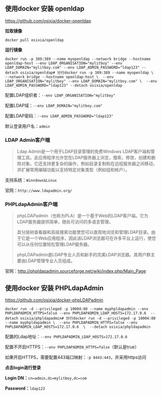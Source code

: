 ## 使用docker 安装 openldap

https://github.com/osixia/docker-openldap

**拉取镜像**

```
docker pull osixia/openldap
```

**运行镜像**

```
docker run -p 389:389 --name myopenldap --network bridge --hostname openldap-host --env LDAP_ORGANISATION="mylitboy" --env LDAP_DOMAIN="mylitboy.com" --env LDAP_ADMIN_PASSWORD="ldap123" --detach osixia/openldap# 分行docker run -p 389:389 --name myopenldap \  --network bridge --hostname openldap-host \  --env LDAP_ORGANISATION="mylitboy" --env LDAP_DOMAIN="mylitboy.com" \  --env LDAP_ADMIN_PASSWORD="ldap123" --detach osixia/openldap
```

配置LDAP组织者：`--env LDAP_ORGANISATION="mylitboy"`

配置LDAP域：`--env LDAP_DOMAIN="mylitboy.com"`

配置LDAP密码：`--env LDAP_ADMIN_PASSWORD="ldap123"`

默认登录用户名：`admin`

### LDAP Admin客户端

> Ldap Admin是一个用于LDAP目录管理的免费Windows LDAP客户端和管理工具。此应用程序允许您在LDAP服务器上浏览，搜索，修改，创建和删除对象。它还支持更复杂的操作，例如目录复制和在远程服务器之间移动，并扩展常用编辑功能以支持特定对象类型（例如组和帐户）。

支持系统：`Winndows&Linux`

官网：`http://www.ldapadmin.org/`



### PHPLdapAdmin客户端

> phpLDAPadmin（也称为PLA）是一个基于Web的LDAP客户端。它为LDAP服务器提供简单，随处可访问的多语言管理。
>
> 其分层树查看器和高级搜索功能使您可以直观地浏览和管理LDAP目录。由于它是一个Web应用程序，因此该LDAP浏览器可在许多平台上运行，使您可以从任何位置轻松管理LDAP服务器。
>
> phpLDAPadmin是LDAP专业人员和新手的完美LDAP浏览器。其用户群主要由LDAP管理专业人员组成。

官网：http://phpldapadmin.sourceforge.net/wiki/index.php/Main_Page



## 使用docker 安装 PHPLdapAdmin

https://github.com/osixia/docker-phpLDAPadmin

```
docker run -d --privileged -p 10004:80 --name myphpldapadmin --env PHPLDAPADMIN_HTTPS=false --env PHPLDAPADMIN_LDAP_HOSTS=172.17.0.6  --detach osixia/phpldapadmin# 分行docker run -d --privileged -p 10004:80 --name myphpldapadmin \  --env PHPLDAPADMIN_HTTPS=false --env PHPLDAPADMIN_LDAP_HOSTS=172.17.0.6  \  --detach osixia/phpldapadmin
```

配置的Ldap地址：`--env PHPLDAPADMIN_LDAP_HOSTS=172.17.0.6`

配置不开启HTTPS：`--env PHPLDAPADMIN_HTTPS=false`（默认是true）

如果开启HTTPS，需要配置443端口映射：`-p 8443:443`，并采用https访问

**点击login进行登录**

**Login DN：**`cn=admin,dc=mylitboy,dc=com`

**Password：**`ldap123`